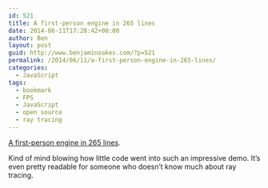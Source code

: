 ```yaml
---
id: 521
title: A first-person engine in 265 lines
date: 2014-06-11T17:28:42+00:00
author: Ben
layout: post
guid: http://www.benjaminoakes.com/?p=521
permalink: /2014/06/11/a-first-person-engine-in-265-lines/
categories:
  - JavaScript
tags:
  - bookmark
  - FPS
  - JavaScript
  - open source
  - ray tracing
---
```

[A first-person engine in 265 lines](http://www.playfuljs.com/a-first-person-engine-in-265-lines/).

Kind of mind blowing how little code went into such an impressive demo. It&#8217;s even pretty readable for someone who doesn&#8217;t know much about ray tracing.